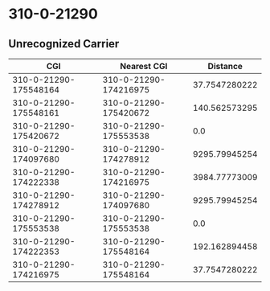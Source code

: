 # 310-0-21290
## Unrecognized Carrier


| CGI | Nearest CGI | Distance |
|-----|-------------|----------|
| 310-0-21290-175548164 | 310-0-21290-174216975 | 37.7547280222 |
| 310-0-21290-175548161 | 310-0-21290-175420672 | 140.562573295 |
| 310-0-21290-175420672 | 310-0-21290-175553538 | 0.0 |
| 310-0-21290-174097680 | 310-0-21290-174278912 | 9295.79945254 |
| 310-0-21290-174222338 | 310-0-21290-174216975 | 3984.77773009 |
| 310-0-21290-174278912 | 310-0-21290-174097680 | 9295.79945254 |
| 310-0-21290-175553538 | 310-0-21290-175553538 | 0.0 |
| 310-0-21290-174222353 | 310-0-21290-175548164 | 192.162894458 |
| 310-0-21290-174216975 | 310-0-21290-175548164 | 37.7547280222 |
